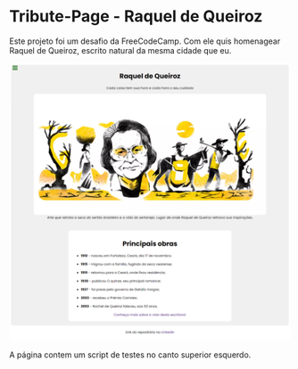 # Tribute-Page - Raquel de Queiroz

Este projeto foi um desafio da FreeCodeCamp.
Com ele quis homenagear Raquel de Queiroz, escrito natural da mesma cidade que eu.

<img src="./imagem-projeto.png" alt="Imagem projeto">


A página contem um script de testes no canto superior esquerdo.
